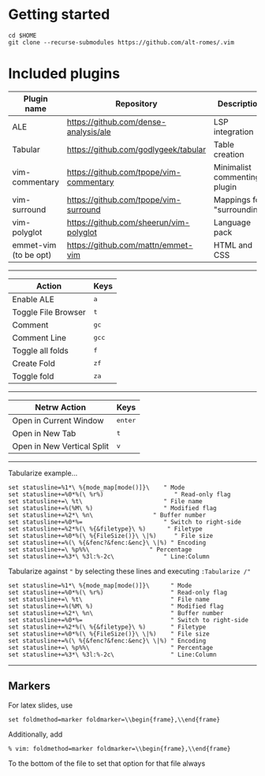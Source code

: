 # Getting started

```
cd $HOME
git clone --recurse-submodules https://github.com/alt-romes/.vim
```

# Included plugins

| Plugin name           | Repository                              | Description                  |
| ---                   | ---                                     | ---                          |
| ALE                   | https://github.com/dense-analysis/ale   | LSP integration              |
| Tabular               | https://github.com/godlygeek/tabular    | Table creation               |
| vim-commentary        | https://github.com/tpope/vim-commentary | Minimalist commenting plugin |
| vim-surround          | https://github.com/tpope/vim-surround   | Mappings for "surrounding"   |
| vim-polyglot          | https://github.com/sheerun/vim-polyglot | Language pack                |
| emmet-vim (to be opt) | https://github.com/mattn/emmet-vim      | HTML and CSS                 |

---

| Action              | Keys                  |
| ------------------- | --------------------- |
| Enable ALE          | <kbd><leader>a</kbd>  |
| Toggle File Browser | <kbd><leader>t</kbd>  |
| Comment             | <kbd>gc<motion></kbd> |
| Comment Line        | <kbd>gcc</kbd>        |
| Toggle all folds    | <kbd><leader>f</kbd>  |
| Create Fold         | <kbd>zf</kbd>         |
| Toggle fold         | <kbd>za</kbd>         |

---

| Netrw Action               | Keys             |
| -------------------------- | ---------------- |
| Open in Current Window     | <kbd>enter</kbd> |
| Open in New Tab            | <kbd>t</kbd>     |
| Open in New Vertical Split | <kbd>v</kbd>     |

---

Tabularize example...

```vim
set statusline=%1*\ %{mode_map[mode()]}\    " Mode
set statusline+=%0*%(\ %r%)                    " Read-only flag
set statusline+=\ %t\                       " File name
set statusline+=%(%M\ %)                    " Modified flag
set statusline+=%2*\ %n\                 " Buffer number
set statusline+=%0*%=                       " Switch to right-side
set statusline+=%2*%(\ %{&filetype}\ %)      " Filetype
set statusline+=%0*%(\ %{FileSize()}\ \|%)     " File size
set statusline+=%(\ %{&fenc?&fenc:&enc}\ \|%) " Encoding
set statusline+=\ %p%%\                 " Percentage
set statusline+=%3*\ %3l:%-2c\              " Line:Column
```

Tabularize against `"` by selecting these lines and executing `:Tabularize /"`
```vim
set statusline=%1*\ %{mode_map[mode()]}\      " Mode
set statusline+=%0*%(\ %r%)                   " Read-only flag
set statusline+=\ %t\                         " File name
set statusline+=%(%M\ %)                      " Modified flag
set statusline+=%2*\ %n\                      " Buffer number
set statusline+=%0*%=                         " Switch to right-side
set statusline+=%2*%(\ %{&filetype}\ %)       " Filetype
set statusline+=%0*%(\ %{FileSize()}\ \|%)    " File size
set statusline+=%(\ %{&fenc?&fenc:&enc}\ \|%) " Encoding
set statusline+=\ %p%%\                       " Percentage
set statusline+=%3*\ %3l:%-2c\                " Line:Column
```

---

## Markers

For latex slides, use
```
set foldmethod=marker foldmarker=\\begin{frame},\\end{frame}
```
Additionally, add
```
% vim: foldmethod=marker foldmarker=\\begin{frame},\\end{frame}
```
To the bottom of the file to set that option for that file always
